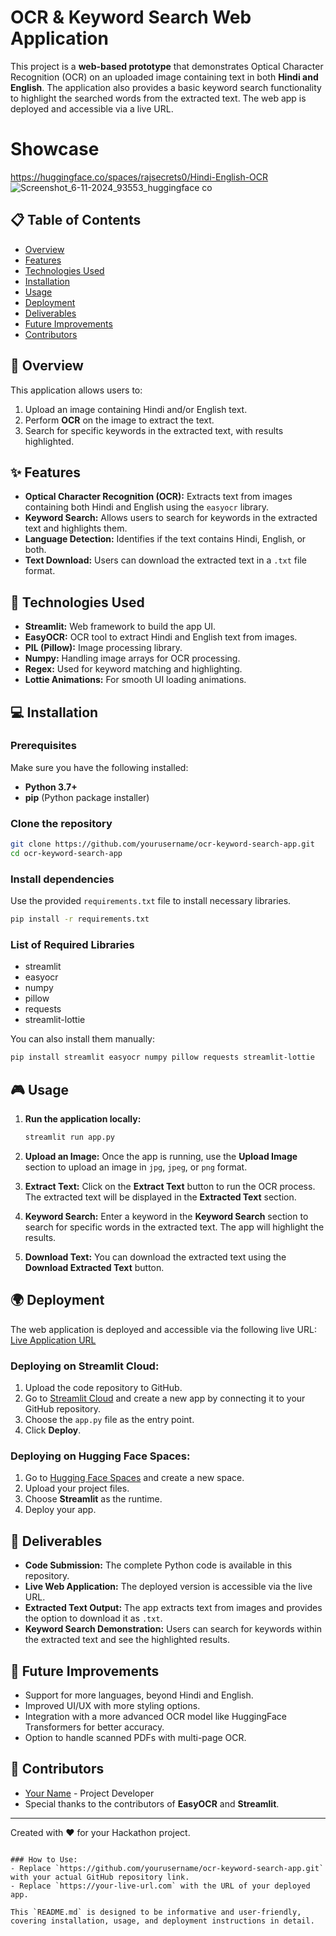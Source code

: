 # OCR & Keyword Search Web Application

This project is a **web-based prototype** that demonstrates Optical Character Recognition (OCR) on an uploaded image containing text in both **Hindi and English**. The application also provides a basic keyword search functionality to highlight the searched words from the extracted text. The web app is deployed and accessible via a live URL.

# Showcase 
https://huggingface.co/spaces/rajsecrets0/Hindi-English-OCR
![Screenshot_6-11-2024_93553_huggingface co](https://github.com/user-attachments/assets/b29743ec-a133-4096-a3a3-0ead3b1754fc)


## 📋 Table of Contents
- [Overview](#overview)
- [Features](#features)
- [Technologies Used](#technologies-used)
- [Installation](#installation)
- [Usage](#usage)
- [Deployment](#deployment)
- [Deliverables](#deliverables)
- [Future Improvements](#future-improvements)
- [Contributors](#contributors)

## 📖 Overview
This application allows users to:
1. Upload an image containing Hindi and/or English text.
2. Perform **OCR** on the image to extract the text.
3. Search for specific keywords in the extracted text, with results highlighted.

## ✨ Features
- **Optical Character Recognition (OCR):** Extracts text from images containing both Hindi and English using the `easyocr` library.
- **Keyword Search:** Allows users to search for keywords in the extracted text and highlights them.
- **Language Detection:** Identifies if the text contains Hindi, English, or both.
- **Text Download:** Users can download the extracted text in a `.txt` file format.

## 🚀 Technologies Used
- **Streamlit:** Web framework to build the app UI.
- **EasyOCR:** OCR tool to extract Hindi and English text from images.
- **PIL (Pillow):** Image processing library.
- **Numpy:** Handling image arrays for OCR processing.
- **Regex:** Used for keyword matching and highlighting.
- **Lottie Animations:** For smooth UI loading animations.
  
## 💻 Installation

### Prerequisites
Make sure you have the following installed:
- **Python 3.7+**
- **pip** (Python package installer)

### Clone the repository
```bash
git clone https://github.com/yourusername/ocr-keyword-search-app.git
cd ocr-keyword-search-app
```

### Install dependencies
Use the provided `requirements.txt` file to install necessary libraries.
```bash
pip install -r requirements.txt
```

### List of Required Libraries
- streamlit
- easyocr
- numpy
- pillow
- requests
- streamlit-lottie

You can also install them manually:
```bash
pip install streamlit easyocr numpy pillow requests streamlit-lottie
```

## 🎮 Usage

1. **Run the application locally:**
   ```bash
   streamlit run app.py
   ```

2. **Upload an Image:** 
   Once the app is running, use the **Upload Image** section to upload an image in `jpg`, `jpeg`, or `png` format.

3. **Extract Text:** 
   Click on the **Extract Text** button to run the OCR process. The extracted text will be displayed in the **Extracted Text** section.

4. **Keyword Search:**
   Enter a keyword in the **Keyword Search** section to search for specific words in the extracted text. The app will highlight the results.

5. **Download Text:**
   You can download the extracted text using the **Download Extracted Text** button.

## 🌍 Deployment

The web application is deployed and accessible via the following live URL: [Live Application URL](https://your-live-url.com)

### Deploying on Streamlit Cloud:
1. Upload the code repository to GitHub.
2. Go to [Streamlit Cloud](https://streamlit.io/cloud) and create a new app by connecting it to your GitHub repository.
3. Choose the `app.py` file as the entry point.
4. Click **Deploy**.

### Deploying on Hugging Face Spaces:
1. Go to [Hugging Face Spaces](https://huggingface.co/spaces) and create a new space.
2. Upload your project files.
3. Choose **Streamlit** as the runtime.
4. Deploy your app.

## 📝 Deliverables
- **Code Submission:** The complete Python code is available in this repository.
- **Live Web Application:** The deployed version is accessible via the live URL.
- **Extracted Text Output:** The app extracts text from images and provides the option to download it as `.txt`.
- **Keyword Search Demonstration:** Users can search for keywords within the extracted text and see the highlighted results.

## 🔮 Future Improvements
- Support for more languages, beyond Hindi and English.
- Improved UI/UX with more styling options.
- Integration with a more advanced OCR model like HuggingFace Transformers for better accuracy.
- Option to handle scanned PDFs with multi-page OCR.

## 🤝 Contributors
- [Your Name](https://github.com/yourusername) - Project Developer
- Special thanks to the contributors of **EasyOCR** and **Streamlit**.

---

Created with ❤️ for your Hackathon project.
```

### How to Use:
- Replace `https://github.com/yourusername/ocr-keyword-search-app.git` with your actual GitHub repository link.
- Replace `https://your-live-url.com` with the URL of your deployed app.

This `README.md` is designed to be informative and user-friendly, covering installation, usage, and deployment instructions in detail.
